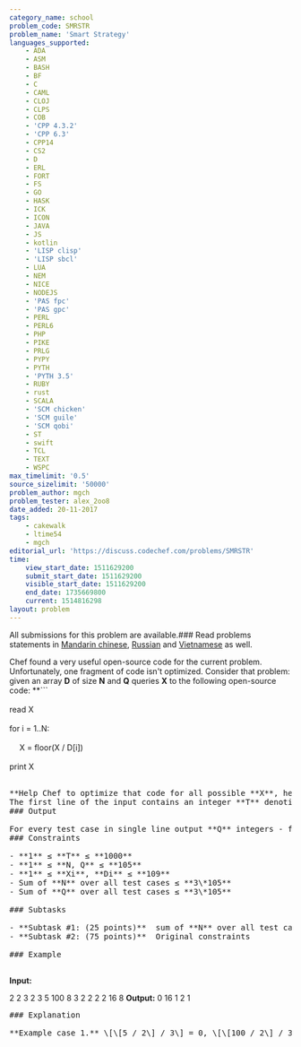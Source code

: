 ```yaml
---
category_name: school
problem_code: SMRSTR
problem_name: 'Smart Strategy'
languages_supported:
    - ADA
    - ASM
    - BASH
    - BF
    - C
    - CAML
    - CLOJ
    - CLPS
    - COB
    - 'CPP 4.3.2'
    - 'CPP 6.3'
    - CPP14
    - CS2
    - D
    - ERL
    - FORT
    - FS
    - GO
    - HASK
    - ICK
    - ICON
    - JAVA
    - JS
    - kotlin
    - 'LISP clisp'
    - 'LISP sbcl'
    - LUA
    - NEM
    - NICE
    - NODEJS
    - 'PAS fpc'
    - 'PAS gpc'
    - PERL
    - PERL6
    - PHP
    - PIKE
    - PRLG
    - PYPY
    - PYTH
    - 'PYTH 3.5'
    - RUBY
    - rust
    - SCALA
    - 'SCM chicken'
    - 'SCM guile'
    - 'SCM qobi'
    - ST
    - swift
    - TCL
    - TEXT
    - WSPC
max_timelimit: '0.5'
source_sizelimit: '50000'
problem_author: mgch
problem_tester: alex_2oo8
date_added: 20-11-2017
tags:
    - cakewalk
    - ltime54
    - mgch
editorial_url: 'https://discuss.codechef.com/problems/SMRSTR'
time:
    view_start_date: 1511629200
    submit_start_date: 1511629200
    visible_start_date: 1511629200
    end_date: 1735669800
    current: 1514816298
layout: problem
---
```

All submissions for this problem are available.### Read problems statements in [Mandarin chinese](http://www.codechef.com/download/translated/LTIME54/mandarin/SMRSTR.pdf), [Russian](http://www.codechef.com/download/translated/LTIME54/russian/SMRSTR.pdf) and [Vietnamese](http://www.codechef.com/download/translated/LTIME54/vietnamese/SMRSTR.pdf) as well.

Chef found a very useful open-source code for the current problem. Unfortunately, one fragment of code isn't optimized. Consider that problem: given an array **D** of size **N** and **Q** queries **X** to the following open-source code: **```
<br></br>
read X<br></br>
for i = 1..N:<br></br>
    X = floor(X / D[i])<br></br>
print X<br></br>

<pre>**Help Chef to optimize that code for all possible **X**, he will be very thankful :) ### Input
The first line of the input contains an integer **T** denoting the number of test cases. The description of **T** test cases follows. The first line of each test case contains two integers - **N** and **Q**. The second line contains array **D**. The third line contains **Q** queries - **X1**, **X2**, ..., **XQ**. 
### Output

For every test case in single line output **Q** integers - for each **Xi** output result for this query. 
### Constraints

- **1** ≤ **T** ≤ **1000**
- **1** ≤ **N, Q** ≤ **105**
- **1** ≤ **Xi**, **Di** ≤ **109**
- Sum of **N** over all test cases ≤ **3\*105**
- Sum of **Q** over all test cases ≤ **3\*105**

### Subtasks

- **Subtask #1: (25 points)**  sum of **N** over all test cases ≤ **3\*103** and sum of **Q** over all test cases ≤ **3\*103**
- **Subtask #2: (75 points)**  Original constraints

### Example

</pre><b>Input:</b>
2
2 3
2 3
5 100 8
3 2
2 2 2
16 8
<b>Output:</b>
0 16 1
2 1
<pre>### Explanation

**Example case 1.** \[\[5 / 2\] / 3\] = 0, \[\[100 / 2\] / 3\] = 16, \[\[8 / 2\] / 3\] = 1
